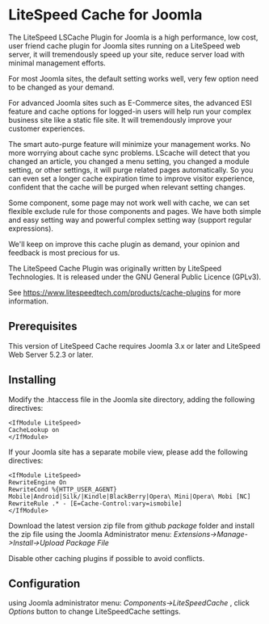 LiteSpeed Cache for Joomla
============================
The LiteSpeed LSCache Plugin for Joomla is a high performance, low cost, user friend cache plugin for Joomla sites running on a LiteSpeed web server, it will tremendously speed up your site, reduce server load with minimal management efforts.

For most Joomla sites,  the default setting works well, very few option need to be changed as your demand.

For advanced Joomla sites such as E-Commerce sites, the advanced ESI feature and cache options for logged-in users will help run your complex business site like a static file site. It will tremendously improve your customer experiences.

The smart auto-purge feature will minimize your management works. No more worrying about cache sync problems. LScache will detect that you changed an article, you changed a menu setting, you changed a module setting, or other settings, it will purge related pages automatically.  So you can even set a longer cache expiration time to improve visitor experience, confident that the cache will be purged when relevant setting changes.

Some component, some page may not work well with cache,  we can set flexible exclude rule for those components and pages. We have both simple and easy setting way and powerful complex setting way (support regular expressions).

We'll keep on improve this cache plugin as demand, your opinion and feedback is most precious for us.

The LiteSpeed Cache Plugin was originally written by LiteSpeed Technologies. It is released under the GNU General Public Licence 
(GPLv3).

See https://www.litespeedtech.com/products/cache-plugins for more information.



Prerequisites
-------------
This version of LiteSpeed Cache requires Joomla 3.x or later and LiteSpeed Web Server 5.2.3 or later.



Installing
-------------
Modify the .htaccess file in the Joomla site directory, adding the following directives:

    <IfModule LiteSpeed>
    CacheLookup on
    </IfModule>

If your Joomla site has a separate mobile view, please add the following directives:

    <IfModule LiteSpeed>
    RewriteEngine On
    RewriteCond %{HTTP_USER_AGENT} Mobile|Android|Silk/|Kindle|BlackBerry|Opera\ Mini|Opera\ Mobi [NC] RewriteRule .* - [E=Cache-Control:vary=ismobile]
    </IfModule>

Download the latest version zip file from github *package* folder and install the zip file using the Joomla Administrator menu: 
*Extensions->Manage->Install->Upload Package File*

Disable other caching plugins if possible to avoid conflicts. 


Configuration
--------------

using Joomla administrator menu: *Components->LiteSpeedCache* , click *Options* button to change LiteSpeedCache settings.

